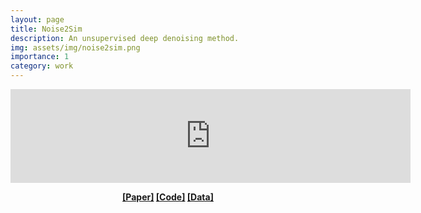 ```yaml
---
layout: page
title: Noise2Sim
description: An unsupervised deep denoising method.
img: assets/img/noise2sim.png
importance: 1
category: work
---
```


<p align="center">
<iframe width="640" src="https://www.youtube.com/embed/G1RJV7h9YhE" title="YouTube video player" frameborder="0" allow="accelerometer; autoplay; clipboard-write; encrypted-media; gyroscope; picture-in-picture" allowfullscreen></iframe>
</p>

<p align="center">
<b>
<a href="https://arxiv.org/abs/2011.03384">[Paper]</a>  <a href="https://github.com/niuchuangnn/noise2sim">[Code]</a>  <a href="https://github.com/niuchuangnn/noise2sim">[Data]</a>
</b>
</p>

